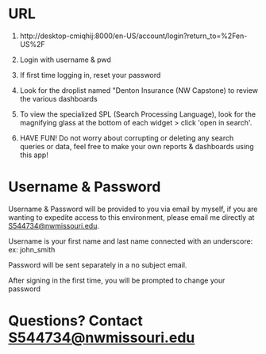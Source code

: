 # URL

1. http://desktop-cmiqhij:8000/en-US/account/login?return_to=%2Fen-US%2F
2. Login with username & pwd
3. If first time logging in, reset your password
4. Look for the droplist named "Denton Insurance (NW Capstone) to review the various dashboards
5. To view the specialized SPL (Search Processing Language), look for the magnifying glass at the bottom of each widget > click 'open in search'.  

7.  HAVE FUN!  Do not worry about corrupting or deleting any search queries or data, feel free to make your own reports & dashboards using this app! 

# Username & Password

Username & Password will be provided to you via email by myself, if you are wanting to expedite access to this environment, please email me directly at S544734@nwmissouri.edu.

Username is your first name and last name connected with an underscore: ex: john_smith 

Password will be sent separately in a no subject email.

After signing in the first time, you will be prompted to change your password

# Questions? Contact S544734@nwmissouri.edu







